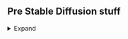 ## Pre Stable Diffusion stuff
<details>

<summary>Expand</summary>

## Image Generation

- [Disco Diffusion](https://github.com/alembics/disco-diffusion)
- [JAX CLIP Guided Diffusion (nshepperd)](https://github.com/nshepperd/jax-guided-diffusion)
- [VQGAN CLIP](https://github.com/justinjohn0306/VQGAN-CLIP)
- [Simulacra Bot](https://github.com/JD-P/simulacrabot)
- [Pixel Art Diffusion](https://github.com/KaliYuga-ai/Pixel-Art-Diffusion/)

## Misc

- [Disco Diffusion Artist Study Database](https://docs.google.com/spreadsheets/d/14xTqtuV3BuKDNhLotB_d1aFlBGnDJOY0BRXJ8-86GpA/edit?usp=sharing)
- [Disco Diffusion Public Folder](https://drive.google.com/drive/folders/1wXvivH2azyK0J-5kjxiq5_4BlMw0ztmx)
- [Real-ESRGAN (Image upscaling)](https://github.com/xinntao/Real-ESRGAN)
- [Simulacra Aesthetic Captions (dataset)](https://github.com/JD-P/simulacra-aesthetic-captions)

</details>
